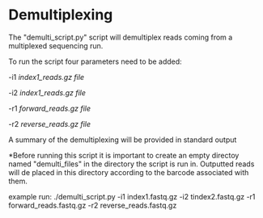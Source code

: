 # Demultiplexing

The "demulti_script.py" script will demultiplex reads coming from a multiplexed sequencing run.

To run the script four parameters need to be added:

-i1 _index1_reads.gz file_

-i2 _index1_reads.gz file_

-r1 _forward_reads.gz file_

-r2 _reverse_reads.gz file_


A summary of the demultiplexing will be provided in standard output

*Before running this script it is important to create an empty directoy named "demulti_files" in the directory the script is run in. Outputted reads will de placed in this directory according to the barcode associated with them.

example run: ./demulti_script.py -i1 index1.fastq.gz -i2 tindex2.fastq.gz -r1 forward_reads.fastq.gz -r2 reverse_reads.fastq.gz
